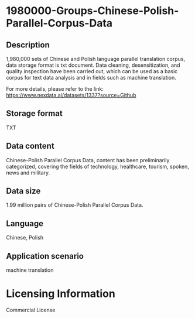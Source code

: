 # 1980000-Groups-Chinese-Polish-Parallel-Corpus-Data

## Description
1,980,000 sets of Chinese and Polish language parallel translation corpus, data storage format is txt document. Data cleaning, desensitization, and quality inspection have been carried out, which can be used as a basic corpus for text data analysis and in fields such as machine translation.

For more details, please refer to the link: https://www.nexdata.ai/datasets/1337?source=Github


## Storage format
TXT
## Data content
Chinese-Polish Parallel Corpus Data, content has been preliminarily categorized, covering the fields of technology, healthcare, tourism, spoken, news and military.
## Data size
1.99 million pairs of Chinese-Polish Parallel Corpus Data.
## Language
Chinese, Polish
## Application scenario
machine translation
# Licensing Information
Commercial License
